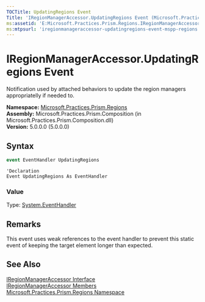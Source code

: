 ```yaml
---
TOCTitle: UpdatingRegions Event
Title: 'IRegionManagerAccessor.UpdatingRegions Event (Microsoft.Practices.Prism.Regions)'
ms:assetid: 'E:Microsoft.Practices.Prism.Regions.IRegionManagerAccessor.UpdatingRegions'
ms:mtpsurl: 'iregionmanageraccessor-updatingregions-event-mspp-regions.md'
---
```



# IRegionManagerAccessor.UpdatingRegions Event

Notification used by attached behaviors to update the region managers appropriatelly if needed to.

**Namespace:** [Microsoft.Practices.Prism.Regions](/patterns-practices/reference/mspp-regions-namespace)  
**Assembly:** Microsoft.Practices.Prism.Composition (in Microsoft.Practices.Prism.Composition.dll)  
**Version:** 5.0.0.0 (5.0.0.0)

## Syntax

```C#
event EventHandler UpdatingRegions
```

```VB
'Declaration
Event UpdatingRegions As EventHandler
```

### Value

Type: [System.EventHandler](http://msdn.microsoft.com/en-us/library/xhb70ccc)

## Remarks

This event uses weak references to the event handler to prevent this static event of keeping the target element longer than expected.

## See Also

[IRegionManagerAccessor Interface](/patterns-practices/reference/iregionmanageraccessor-interface-mspp-regions)  
[IRegionManagerAccessor Members](/patterns-practices/reference/iregionmanageraccessor-members-mspp-regions)  
[Microsoft.Practices.Prism.Regions Namespace](/patterns-practices/reference/mspp-regions-namespace)  